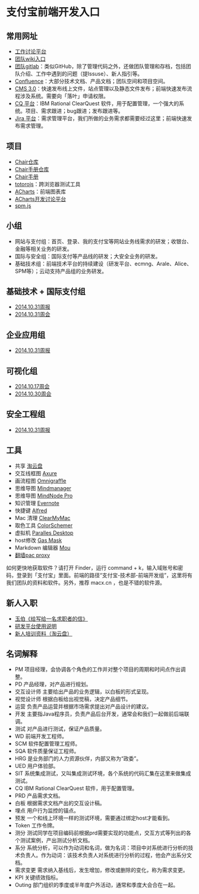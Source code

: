 # 支付宝前端开发入口

## 常用网址
- [工作讨论平台](http://gitlab.alibaba-inc.com/alipay/x)
- [团队wiki入口](http://gitlab.alibaba-inc.com/alipay/x/wikis/home)
- [团队gitlab](http://gitlab.alibaba-inc.com/)：类似GitHub，除了管理代码之外，还做团队管理和存档，包括团队介绍、工作中遇到的问题（提Issuse）、新人指引等。
- [Confluence](http://doc.alipay.net/)：大部分技术文档、产品文档；团队空间和项目空间。
- [CMS 3.0](https://ecmng.alipay.com/manage.htm)：快速发布线上文件，站点管理以及静态文件发布；前端快速发布流程涉及系统。需要向「落叶」申请权限。
- [CQ 平台](http://cmweb217.alipay.net/cqweb/#)：IBM Rational ClearQuest 软件，用于配置管理，一个强大的系统。项目、需求跟进；bug跟进；发布跟进等。
- [Jira 平台](https://jira.alipay.net:8443/secure/Dashboard.jspa)：需求管理平台，我们所做的业务需求都需要经过这里；前端快速发布需求管理。

## 项目

- [Chair仓库](http://gitlab.alibaba-inc.com/chair/chair/issues)
- [Chair手册仓库](http://gitlab.alibaba-inc.com/chair/chair-handbook/tree/master)
- [Chair手册](http://groups.alidemo.cn/chair/chair-handbook/book/index.html)
- [totorojs](https://github.com/totorojs/totoro)：跨浏览器测试工具
- [ACharts](http://acharts.github.io/)：前端图表库
- [ACharts开发讨论平台](http://gitlab.alibaba-inc.com/groups/acharts)
- [spm.js](http://spmjs.io/)
 
## 小组

- 网站与支付组：首页、登录、我的支付宝等网站业务线需求的研发；收银台、金融等相关业务的研发。
- 国际与安全组：国际支付等产品线的研发；大安全业务的研发。
- 基础技术组：前端技术平台的持续建设（研发平台、ecmng、Arale、Alice、SPM等）；云动支持产品组的业务研发。

## 基础技术 + 国际支付组

- [2014.10.31周报](http://gitlab.alibaba-inc.com/alipay/x/issues/937)
- [2014.10.31周会](http://gitlab.alibaba-inc.com/alipay/x/issues/928) 

## 企业应用组

- [2014.10.31周报](http://gitlab.alibaba-inc.com/alipay/x/issues/933)

## 可视化组

- [2014.10.17周会](http://gitlab.alibaba-inc.com/acharts/work/issues/16) 
- [2014.10.30周会](http://gitlab.alibaba-inc.com/acharts/work/issues/18)

## 安全工程组

- [2014.10.31周报](http://gitlab.alibaba-inc.com/alipay/x/issues/936)

## 工具
- 共享	[淘云盘](http://yunpan.alibaba-inc.com/login.htm)
- 交互线框图	[Axure](http://www.axure.com/)
- 画流程图	[Omnigraffle](http://www.omnigroup.com/omnigraffle)
- 思维导图	[Mindmanager](http://www.mindjet.com/mindmanager/)
- 思维导图	[MindNode Pro](http://mindnode.com/)
- 知识管理	[Evernote](https://www.evernote.com/)
- 快捷键	[Alfred](http://www.alfredapp.com/)
- Mac 清理	[ClearMyMac](http://macpaw.com/cleanmymac)
- 取色工具	[ColorSchemer](http://www.colorschemer.com/)
- 虚拟机	[Paralles Desktop](http://www.parallels.com/cn/products/desktop/)
- host修改	[Gas Mask](https://www.macupdate.com/app/mac/29949/gas-mask)
- Markdown 编辑器	[Mou](http://mouapp.com/)
- [翻墙pac proxy](http://gitlab.alibaba-inc.com/alipay/x/wikis/pac-proxy)

如何更快地获取软件？请打开 Finder，运行 command + k，输入域账号和密码，登录到「支付宝」里面。前端的路径“支付宝-技术部-前端开发组”，这里将有我们团队的资料和软件。另外，推荐 macx.cn ，也是不错的软件源。

## 新人入职

- [玉伯《给写给一名求职者的信》](https://github.com/lifesinger/lifesinger.github.com/issues/194)
- [研发平台使用说明](http://doc.alipay.net/pages/viewpage.action?pageId=37391826)
- [新人培训资料（淘云盘）](http://yunpan.alibaba-inc.com/group/523405#/2014.4%E6%96%B0%E4%BA%BA%E5%9F%B9%E8%AE%AD)

## 名词解释

- PM	项目经理，会协调各个角色的工作并对整个项目的周期和时间点作出调整。
- PD	产品经理，对产品进行规划。
- 交互设计师	主要给出产品的业务逻辑，以白板的形式呈现。
- 视觉设计师	根据白板给出视觉稿，决定产品细节。
- 运营	负责产品运营并根据市场需求提出对产品设计的建议。
- 开发	主要指Java程序员，负责产品后台开发，通常会和我们一起做前后端联调。
- 测试	对产品进行测试，保证产品质量。
- WD	前端开发工程师。
- SCM	软件配置管理工程师。
- SQA	软件质量保证工程师。
- HRG	是业务部门的人力资源伙伴，内部又称为“政委”。
- UED	用户体验部。
- SIT	系统集成测试，又叫集成测试环境，各个系统的代码汇集在这里来做集成测试。
- CQ	IBM Rational ClearQuest 软件，用于配置管理。
- PRD	产品需求文档。
- 白板	根据需求文档产出的交互设计稿。
- 埋点	用户行为监控的锚点。
- 预发	一个和线上环境一样的测试环境，需要通过绑定host才能看到。
- Token	工作令牌。
- 测分	测试同学在项目编码前根据prd需要实现的功能点，交互方式等列出的各个测试案例，产出测试分析文档。
- 系分	系统分析，可以作为动词和名词，做为名词：项目中对系统进行分析的技术负责人。作为动词：该技术负责人对系统进行分析的过程，他会产出系分文档。
- 需求变更	需求纳入基线后，发生增加，修改或删除的变化，称为需求变更。
- KPI	关键绩效指标。
- Outing	部门组织的季度或半年度户外活动，通常和季度大会合在一起。
